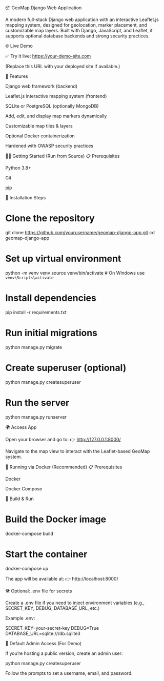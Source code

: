 📦 GeoMap Django Web Application

A modern full-stack Django web application with an interactive Leaflet.js mapping system, designed for geolocation, marker placement, and customizable map layers. Built with Django, JavaScript, and Leaflet, it supports optional database backends and strong security practices.

🌐 Live Demo

✅ Try it live: https://your-demo-site.com

(Replace this URL with your deployed site if available.)

🧰 Features

Django web framework (backend)

Leaflet.js interactive mapping system (frontend)

SQLite or PostgreSQL (optionally MongoDB)

Add, edit, and display map markers dynamically

Customizable map tiles & layers

Optional Docker containerization

Hardened with OWASP security practices

🧑‍💻 Getting Started (Run from Source)
📋 Prerequisites

Python 3.8+

Git

pip

🔧 Installation Steps
# Clone the repository
git clone https://github.com/yourusername/geomap-django-app.git
cd geomap-django-app

# Set up virtual environment
python -m venv venv
source venv/bin/activate  # On Windows use `venv\Scripts\activate`

# Install dependencies
pip install -r requirements.txt

# Run initial migrations
python manage.py migrate

# Create superuser (optional)
python manage.py createsuperuser

# Run the server
python manage.py runserver

🌍 Access App

Open your browser and go to:
👉 http://127.0.0.1:8000/

Navigate to the map view to interact with the Leaflet-based GeoMap system.

🐳 Running via Docker (Recommended)
📋 Prerequisites

Docker

Docker Compose

🚀 Build & Run
# Build the Docker image
docker-compose build

# Start the container
docker-compose up


The app will be available at:
👉 http://localhost:8000/

🛠 Optional: .env file for secrets

Create a .env file if you need to inject environment variables (e.g., SECRET_KEY, DEBUG, DATABASE_URL, etc.)

Example .env:

SECRET_KEY=your-secret-key
DEBUG=True
DATABASE_URL=sqlite:///db.sqlite3

🔑 Default Admin Access (For Demo)

If you’re hosting a public version, create an admin user:

python manage.py createsuperuser


Follow the prompts to set a username, email, and password.
